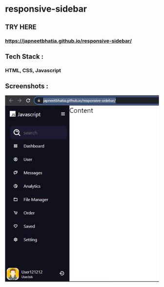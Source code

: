 # responsive-sidebar

## TRY HERE 
### https://japneetbhatia.github.io/responsive-sidebar/


## Tech Stack : 
### HTML, CSS, Javascript

## Screenshots : 


![Display](https://github.com/japneetbhatia/responsive-sidebar/blob/main/SB1.JPG)


